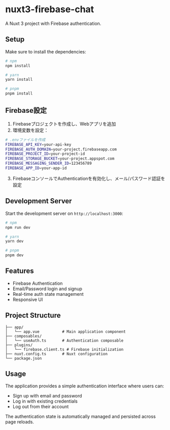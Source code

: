 # nuxt3-firebase-chat

A Nuxt 3 project with Firebase authentication.

## Setup

Make sure to install the dependencies:

```bash
# npm
npm install

# yarn
yarn install

# pnpm
pnpm install
```

## Firebase設定

1. Firebaseプロジェクトを作成し、Webアプリを追加
2. 環境変数を設定：

```bash
# .envファイルを作成
FIREBASE_API_KEY=your-api-key
FIREBASE_AUTH_DOMAIN=your-project.firebaseapp.com
FIREBASE_PROJECT_ID=your-project-id
FIREBASE_STORAGE_BUCKET=your-project.appspot.com
FIREBASE_MESSAGING_SENDER_ID=123456789
FIREBASE_APP_ID=your-app-id
```

3. FirebaseコンソールでAuthenticationを有効化し、メール/パスワード認証を設定

## Development Server

Start the development server on `http://localhost:3000`:

```bash
# npm
npm run dev

# yarn
yarn dev

# pnpm
pnpm dev
```

## Features

- Firebase Authentication
- Email/Password login and signup
- Real-time auth state management
- Responsive UI

## Project Structure

```
├── app/
│   └── app.vue          # Main application component
├── composables/
│   └── useAuth.ts       # Authentication composable
├── plugins/
│   └── firebase.client.ts # Firebase initialization
├── nuxt.config.ts       # Nuxt configuration
└── package.json
```

## Usage

The application provides a simple authentication interface where users can:

- Sign up with email and password
- Log in with existing credentials
- Log out from their account

The authentication state is automatically managed and persisted across page reloads.
